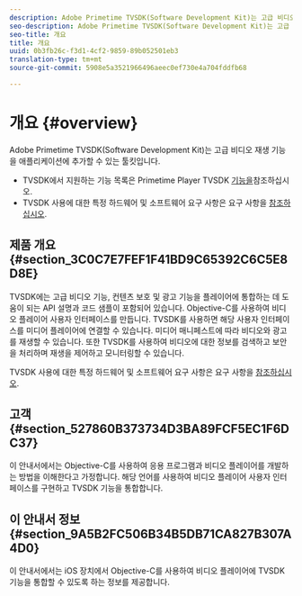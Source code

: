 ```yaml
---
description: Adobe Primetime TVSDK(Software Development Kit)는 고급 비디오 재생 기능을 애플리케이션에 추가할 수 있는 툴킷입니다.
seo-description: Adobe Primetime TVSDK(Software Development Kit)는 고급 비디오 재생 기능을 애플리케이션에 추가할 수 있는 툴킷입니다.
seo-title: 개요
title: 개요
uuid: 0b3fb26c-f3d1-4cf2-9859-89b052501eb3
translation-type: tm+mt
source-git-commit: 5908e5a3521966496aeec0ef730e4a704fddfb68

---
```



# 개요 {#overview}

Adobe Primetime TVSDK(Software Development Kit)는 고급 비디오 재생 기능을 애플리케이션에 추가할 수 있는 툴킷입니다.

* TVSDK에서 지원하는 기능 목록은 Primetime Player TVSDK [기능을](../c-psdk-ios-1.4-overview/c-psdk-ios-1.4-overview-of-the-player.md)참조하십시오.
* TVSDK 사용에 대한 특정 하드웨어 및 소프트웨어 요구 사항은 요구 사항을 [참조하십시오](../c-psdk-ios-1.4-overview/c-psdk-ios-1.4-requirements.md).

## 제품 개요 {#section_3C0C7E7FEF1F41BD9C65392C6C5E8D8E}

TVSDK에는 고급 비디오 기능, 컨텐츠 보호 및 광고 기능을 플레이어에 통합하는 데 도움이 되는 API 설명과 코드 샘플이 포함되어 있습니다. Objective-C를 사용하여 비디오 플레이어 사용자 인터페이스를 만듭니다. TVSDK를 사용하면 해당 사용자 인터페이스를 미디어 플레이어에 연결할 수 있습니다. 미디어 매니페스트에 따라 비디오와 광고를 재생할 수 있습니다. 또한 TVSDK를 사용하여 비디오에 대한 정보를 검색하고 보안을 처리하며 재생을 제어하고 모니터링할 수 있습니다.

TVSDK 사용에 대한 특정 하드웨어 및 소프트웨어 요구 사항은 요구 사항을 [참조하십시오](../c-psdk-ios-1.4-overview/c-psdk-ios-1.4-requirements.md).

## 고객 {#section_527860B373734D3BA89FCF5EC1F6DC37}

이 안내서에서는 Objective-C를 사용하여 응용 프로그램과 비디오 플레이어를 개발하는 방법을 이해한다고 가정합니다. 해당 언어를 사용하여 비디오 플레이어 사용자 인터페이스를 구현하고 TVSDK 기능을 통합합니다.

## 이 안내서 정보 {#section_9A5B2FC506B34B5DB71CA827B307A4D0}

이 안내서에서는 iOS 장치에서 Objective-C를 사용하여 비디오 플레이어에 TVSDK 기능을 통합할 수 있도록 하는 정보를 제공합니다.
